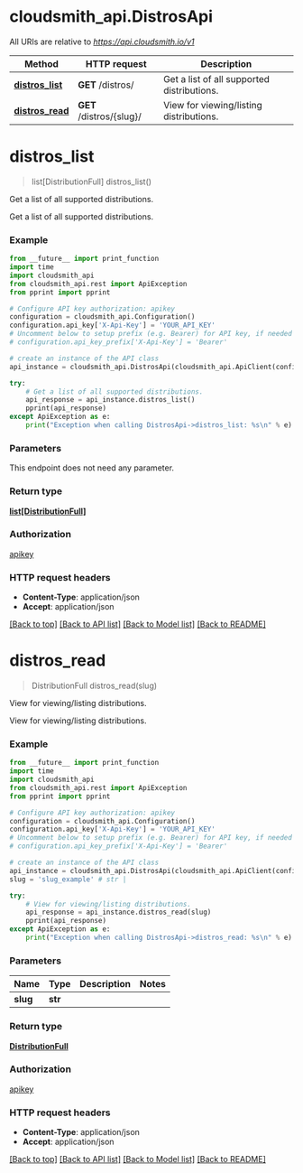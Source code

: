 # cloudsmith_api.DistrosApi

All URIs are relative to *https://api.cloudsmith.io/v1*

Method | HTTP request | Description
------------- | ------------- | -------------
[**distros_list**](DistrosApi.md#distros_list) | **GET** /distros/ | Get a list of all supported distributions.
[**distros_read**](DistrosApi.md#distros_read) | **GET** /distros/{slug}/ | View for viewing/listing distributions.


# **distros_list**
> list[DistributionFull] distros_list()

Get a list of all supported distributions.

Get a list of all supported distributions.

### Example
```python
from __future__ import print_function
import time
import cloudsmith_api
from cloudsmith_api.rest import ApiException
from pprint import pprint

# Configure API key authorization: apikey
configuration = cloudsmith_api.Configuration()
configuration.api_key['X-Api-Key'] = 'YOUR_API_KEY'
# Uncomment below to setup prefix (e.g. Bearer) for API key, if needed
# configuration.api_key_prefix['X-Api-Key'] = 'Bearer'

# create an instance of the API class
api_instance = cloudsmith_api.DistrosApi(cloudsmith_api.ApiClient(configuration))

try:
    # Get a list of all supported distributions.
    api_response = api_instance.distros_list()
    pprint(api_response)
except ApiException as e:
    print("Exception when calling DistrosApi->distros_list: %s\n" % e)
```

### Parameters
This endpoint does not need any parameter.

### Return type

[**list[DistributionFull]**](DistributionFull.md)

### Authorization

[apikey](../README.md#apikey)

### HTTP request headers

 - **Content-Type**: application/json
 - **Accept**: application/json

[[Back to top]](#) [[Back to API list]](../README.md#documentation-for-api-endpoints) [[Back to Model list]](../README.md#documentation-for-models) [[Back to README]](../README.md)

# **distros_read**
> DistributionFull distros_read(slug)

View for viewing/listing distributions.

View for viewing/listing distributions.

### Example
```python
from __future__ import print_function
import time
import cloudsmith_api
from cloudsmith_api.rest import ApiException
from pprint import pprint

# Configure API key authorization: apikey
configuration = cloudsmith_api.Configuration()
configuration.api_key['X-Api-Key'] = 'YOUR_API_KEY'
# Uncomment below to setup prefix (e.g. Bearer) for API key, if needed
# configuration.api_key_prefix['X-Api-Key'] = 'Bearer'

# create an instance of the API class
api_instance = cloudsmith_api.DistrosApi(cloudsmith_api.ApiClient(configuration))
slug = 'slug_example' # str | 

try:
    # View for viewing/listing distributions.
    api_response = api_instance.distros_read(slug)
    pprint(api_response)
except ApiException as e:
    print("Exception when calling DistrosApi->distros_read: %s\n" % e)
```

### Parameters

Name | Type | Description  | Notes
------------- | ------------- | ------------- | -------------
 **slug** | **str**|  | 

### Return type

[**DistributionFull**](DistributionFull.md)

### Authorization

[apikey](../README.md#apikey)

### HTTP request headers

 - **Content-Type**: application/json
 - **Accept**: application/json

[[Back to top]](#) [[Back to API list]](../README.md#documentation-for-api-endpoints) [[Back to Model list]](../README.md#documentation-for-models) [[Back to README]](../README.md)

